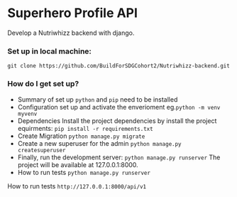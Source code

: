 # Superhero Profile API #

Develop a Nutriwhizz backend with django.

### Set up in local machine: ###

`git clone https://github.com/BuildForSDGCohort2/Nutriwhizz-backend.git`

### How do I get set up? ###

* Summary of set up
    `python` and `pip` need to be installed
* Configuration
    set up and activate the enverioment  eg.`python -m venv myvenv`
* Dependencies
     Install the project dependencies by install the project equirments: `pip install -r requirements.txt`
* Create Migration
    `python manage.py migrate`
* Create a new superuser for the admin
    `python manage.py createsuperuser`
* Finally, run the development server:
    `python manage.py runserver`
    The project will be available at 127.0.0.1:8000.
* How to run tests
    `python manage.py runserver`

How to run tests
    `http://127.0.0.1:8000/api/v1`

